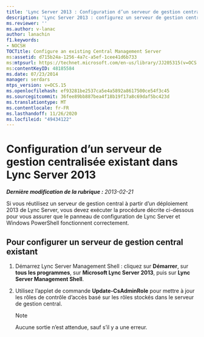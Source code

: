 ```yaml
---
title: 'Lync Server 2013 : Configuration d’un serveur de gestion centralisée existant'
description: 'Lync Server 2013 : configurez un serveur de gestion central existant.'
ms.reviewer: ''
ms.author: v-lanac
author: lanachin
f1.keywords:
- NOCSH
TOCTitle: Configure an existing Central Management Server
ms:assetid: d715b24a-1256-4a7c-a5ef-1cee41d6b733
ms:mtpsurl: https://technet.microsoft.com/en-us/library/JJ205315(v=OCS.15)
ms:contentKeyID: 48185584
ms.date: 07/23/2014
manager: serdars
mtps_version: v=OCS.15
ms.openlocfilehash: ef93281be2537ca5e4a5892a8617500ce54f3c45
ms.sourcegitcommit: 36fee89bb887bea4f18b19f17a8c69daf5bc423d
ms.translationtype: MT
ms.contentlocale: fr-FR
ms.lasthandoff: 11/26/2020
ms.locfileid: "49434122"
---
```

# <a name="configure-an-existing-central-management-server-in-lync-server-2013"></a>Configuration d’un serveur de gestion centralisée existant dans Lync Server 2013

<div data-xmlns="http://www.w3.org/1999/xhtml">

<div class="topic" data-xmlns="http://www.w3.org/1999/xhtml" data-msxsl="urn:schemas-microsoft-com:xslt" data-cs="https://msdn.microsoft.com/">

<div data-asp="https://msdn2.microsoft.com/asp">



</div>

<div id="mainSection">

<div id="mainBody">

<span> </span>

_**Dernière modification de la rubrique :** 2013-02-21_

Si vous réutilisez un serveur de gestion central à partir d’un déploiement 2013 de Lync Server, vous devez exécuter la procédure décrite ci-dessous pour vous assurer que le panneau de configuration de Lync Server et Windows PowerShell fonctionnent correctement.

<div>

## <a name="to-configure-an-existing-central-management-server"></a>Pour configurer un serveur de gestion central existant

1.  Démarrez Lync Server Management Shell : cliquez sur **Démarrer**, sur **tous les programmes**, sur **Microsoft Lync Server 2013**, puis sur **Lync Server Management Shell**.

2.  Utilisez l’applet de commande **Update-CsAdminRole** pour mettre à jour les rôles de contrôle d’accès basé sur les rôles stockés dans le serveur de gestion central.
    
    <div>
    

    > [!NOTE]  
    > Aucune sortie n’est attendue, sauf s’il y a une erreur.

    
    </div>

</div>

</div>

<span> </span>

</div>

</div>

</div>

